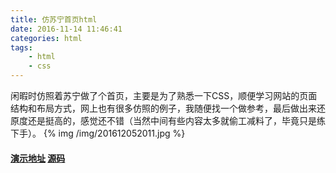 ```yaml
---
title: 仿苏宁首页html
date: 2016-11-14 11:46:41
categories: html
tags:
    - html
    - css
---
```

闲暇时仿照着苏宁做了个首页，主要是为了熟悉一下CSS，顺便学习网站的页面结构和布局方式，网上也有很多仿照的例子，我随便找一个做参考，最后做出来还原度还是挺高的，感觉还不错（当然中间有些内容太多就偷工减料了，毕竟只是练下手）。
{% img /img/201612052011.jpg %}
#### [演示地址](http://www.ninely.top/demo/suning/index)    [源码](https://github.com/ninely/Suning_html)